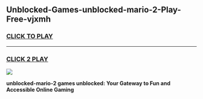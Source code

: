 
## Unblocked-Games-unblocked-mario-2-Play-Free-vjxmh
<h3>
<a href="https://premium76.site?title=unblocked-mario-2&ref=20M">CLICK TO PLAY</a></h3>
<hr>

<h3>
<a href="https://premium76.site?title=unblocked-mario-2&ref=20M">CLICK 2 PLAY</a>
  
</h3>

<a href="https://premium76.site?title=unblocked-mario-2&ref=19M"><img src="https://clearcache.store/games.png"></a>


**unblocked-mario-2 games unblocked: Your Gateway to Fun and Accessible Online Gaming**
